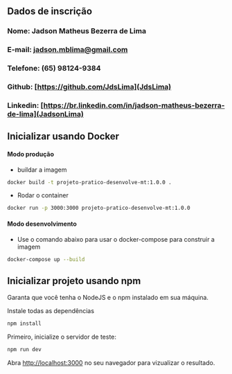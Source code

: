 ## Dados de inscrição

### Nome: Jadson Matheus Bezerra de Lima

### E-mail: jadson.mblima@gmail.com

### Telefone: (65) 98124-9384

### Github: [https://github.com/JdsLima](JdsLima)

### Linkedin: [https://br.linkedin.com/in/jadson-matheus-bezerra-de-lima](JadsonLima)

## Inicializar usando Docker

#### Modo produção

- buildar a imagem

```bash
docker build -t projeto-pratico-desenvolve-mt:1.0.0 .
```

- Rodar o container

```bash
docker run -p 3000:3000 projeto-pratico-desenvolve-mt:1.0.0
```

#### Modo desenvolvimento

- Use o comando abaixo para usar o docker-compose para construir a imagem

```bash
docker-compose up --build
```

## Inicializar projeto usando npm

Garanta que você tenha o NodeJS e o npm instalado em sua máquina.

Instale todas as dependências

```bash
npm install
```

Primeiro, inicialize o servidor de teste:

```bash
npm run dev
```

Abra [http://localhost:3000](http://localhost:3000) no seu navegador para vizualizar o resultado.
